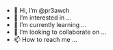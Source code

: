 - 👋 Hi, I’m @pr3awch
- 👀 I’m interested in ...
- 🌱 I’m currently learning ...
- 💞️ I’m looking to collaborate on ...
- 📫 How to reach me ...

<!---
pr3awch/pr3awch is a ✨ special ✨ repository because its `README.md` (this file) appears on your GitHub profile.
You can click the Preview link to take a look at your changes.
--->
